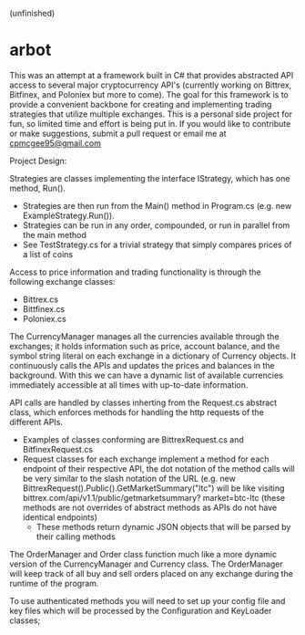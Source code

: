 (unfinished)
# arbot 
This was an attempt at a framework built in C# that provides abstracted API access to several major cryptocurrency API's (currently working on Bittrex, Bitfinex, and Poloniex but more to come). The goal for this framework is to provide a convenient backbone for creating and implementing trading strategies that utilize multiple exchanges. This is a personal side project for fun, so limited time and effort is being put in. If you would like to contribute or make suggestions, submit a pull request or email me at cpmcgee95@gmail.com


Project Design:

Strategies are classes implementing the interface IStrategy, which has one method, Run(). 
  - Strategies are then run from the Main() method in Program.cs (e.g. new ExampleStrategy.Run()).
  - Strategies can be run in any order, compounded, or run in parallel from the main method
  - See TestStrategy.cs for a trivial strategy that simply compares prices of a list of coins

Access to price information and trading functionality is through the following exchange classes:
  - Bittrex.cs
  - Bittfinex.cs
  - Poloniex.cs

The CurrencyManager manages all the currencies available through the exchanges; it holds information such as price, account balance, and the symbol string literal on each exchange in a dictionary of Currency objects. It continuously calls the APIs and updates the prices and balances in the background. With this we can have a dynamic list of available currencies immediately accessible at all times with up-to-date information.

API calls are handled by classes inherting from the Request.cs abstract class, which enforces methods for handling the http requests of the different APIs. 
  - Examples of classes conforming are BittrexRequest.cs and BitfinexRequest.cs 
  - Request classes for each exchange implement a method for each endpoint of their respective API, the dot notation of the       method calls will be very similar to the slash notation of the URL (e.g. new                                                   BittrexRequest().Public().GetMarketSummary("ltc") will be like visiting bittrex.com/api/v1.1/public/getmarketsummary?    market=btc-ltc (these methods are not overrides of abstract methods as APIs do not have identical endpoints)
    - These methods return dynamic JSON objects that will be parsed by their calling methods

The OrderManager and Order class function much like a more dynamic version of the CurrencyManager and Currency class. The OrderManager will keep track of all buy and sell orders placed on any exchange during the runtime of the program.
 
To use authenticated methods you will need to set up your config file and key files which will be processed by the Configuration and KeyLoader classes;

 
